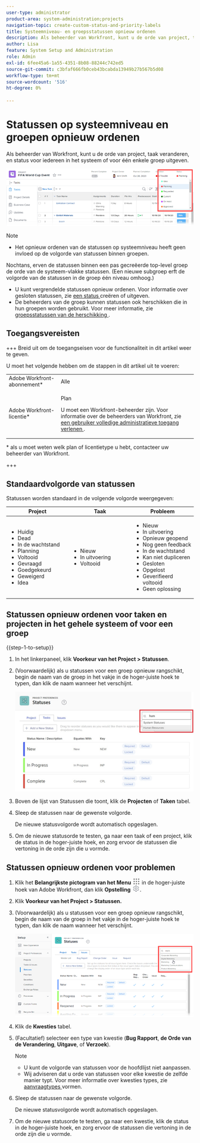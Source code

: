 ```yaml
---
user-type: administrator
product-area: system-administration;projects
navigation-topic: create-custom-status-and-priority-labels
title: Systeemniveau- en groepsstatussen opnieuw ordenen
description: Als beheerder van Workfront, kunt u de orde van project, taak veranderen, en status voor iedereen in het systeem of voor één enkele groep uitgeven.
author: Lisa
feature: System Setup and Administration
role: Admin
exl-id: 6fee45a6-1a55-4351-8b08-88244c742ed5
source-git-commit: c3bfaf666fb0ceb43bcabda13949b27b567b5d08
workflow-type: tm+mt
source-wordcount: '516'
ht-degree: 0%

---
```


# Statussen op systeemniveau en groepen opnieuw ordenen

Als beheerder van Workfront, kunt u de orde van project, taak veranderen, en status voor iedereen in het systeem of voor één enkele groep uitgeven.

<!--The system version of this snippet mentions a single group because a sysadmin call also reorder statuses there. Group admin version of this article is still needed.-->

![](assets/statuses.png)

>[!NOTE]
>
>* Het opnieuw ordenen van de statussen op systeemniveau heeft geen invloed op de volgorde van statussen binnen groepen.
>
>  Nochtans, erven de statussen binnen een pas gecreëerde top-level groep de orde van de systeem-vlakke statussen. (Een nieuwe subgroep erft de volgorde van de statussen in de groep één niveau omhoog.)
>
>* U kunt vergrendelde statussen opnieuw ordenen. Voor informatie over gesloten statussen, zie [ een status ](../../../administration-and-setup/customize-workfront/creating-custom-status-and-priority-labels/create-or-edit-a-status.md) creëren of uitgeven.
>* De beheerders van de groep kunnen statussen ook herschikken die in hun groepen worden gebruikt. Voor meer informatie, zie [ groepsstatussen van de herschikking ](../../../administration-and-setup/manage-groups/manage-group-statuses/reorder-group-statuses-from-groups-area.md).
>

## Toegangsvereisten

+++ Breid uit om de toegangseisen voor de functionaliteit in dit artikel weer te geven.

U moet het volgende hebben om de stappen in dit artikel uit te voeren:

<table style="table-layout:auto"> 
 <col> 
 <col> 
 <tbody> 
  <tr> 
   <td role="rowheader">Adobe Workfront-abonnement* </td> 
   <td>Alle</td> 
  </tr> 
  <tr data-mc-conditions="SnippetConditions-wf-groups.system-level"> 
   <td role="rowheader">Adobe Workfront-licentie*</td> 
   <td> <p>Plan </p> <p>U moet een Workfront-beheerder zijn. Voor informatie over de beheerders van Workfront, zie <a href="../../../administration-and-setup/add-users/configure-and-grant-access/grant-a-user-full-administrative-access.md" class="MCXref xref"> een gebruiker volledige administratieve toegang verlenen </a>.</p> </td> 
  </tr> 
 </tbody> 
</table>

&#42; als u moet weten welk plan of licentietype u hebt, contacteer uw beheerder van Workfront.

+++

## Standaardvolgorde van statussen

Statussen worden standaard in de volgende volgorde weergegeven:

<table style="table-layout:auto"> 
 <col> 
 <col> 
 <col> 
 <thead> 
  <tr> 
   <th width="33.33%">Project</th> 
   <th width="33.33%">Taak</th> 
   <th width="33.33%">Probleem</th> 
  </tr> 
 </thead> 
 <tbody> 
  <tr> 
   <td> 
    <ul> 
     <li>Huidig</li> 
     <li>Dead</li> 
     <li> In de wachtstand </li> 
     <li> Planning </li> 
     <li> Voltooid </li> 
     <li> Gevraagd </li> 
     <li> Goedgekeurd </li> 
     <li> Geweigerd </li> 
     <li> Idea </li> 
    </ul> </td> 
   <td> 
    <ul> 
     <li>Nieuw</li> 
     <li>In uitvoering</li> 
     <li>Voltooid</li> 
    </ul> </td> 
   <td> 
    <ul> 
     <li>Nieuw</li> 
     <li>In uitvoering</li> 
     <li>Opnieuw geopend</li> 
     <li>Nog geen feedback</li> 
     <li>In de wachtstand</li> 
     <li>Kan niet dupliceren</li> 
     <li>Gesloten</li> 
     <li>Opgelost</li> 
     <li>Geverifieerd voltooid</li> 
     <li>Geen oplossing</li> 
    </ul> </td> 
  </tr> 
 </tbody> 
</table>

## Statussen opnieuw ordenen voor taken en projecten in het gehele systeem of voor een groep

{{step-1-to-setup}}

1. In het linkerpaneel, klik **Voorkeur van het Project > Statussen**.
1. (Voorwaardelijk) als u statussen voor een groep opnieuw rangschikt, begin de naam van de groep in het vakje in de hoger-juiste hoek te typen, dan klik de naam wanneer het verschijnt.

   ![](assets/system-statuses-in-upper-rt-corner-group.jpg)

1. Boven de lijst van Statussen die toont, klik de **Projecten** of **Taken** tabel.

1. Sleep de statussen naar de gewenste volgorde.

   De nieuwe statusvolgorde wordt automatisch opgeslagen.

1. Om de nieuwe statusorde te testen, ga naar een taak of een project, klik de status in de hoger-juiste hoek, en zorg ervoor de statussen die vertoning in de orde zijn die u vormde.

## Statussen opnieuw ordenen voor problemen

1. Klik het **Belangrijkste pictogram van het Menu** ![](assets/main-menu-icon.png) in de hoger-juiste hoek van Adobe Workfront, dan klik **Opstelling** ![](assets/gear-icon-settings.png).

1. Klik **Voorkeur van het Project > Statussen.**
1. (Voorwaardelijk) als u statussen voor een groep opnieuw rangschikt, begin de naam van de groep in het vakje in de hoger-juiste hoek te typen, dan klik de naam wanneer het verschijnt.

   ![](assets/issue-statuses-group-name.png)

1. Klik de **Kwesties** tabel.
1. (Facultatief) selecteer een type van kwestie (**Bug Rapport**, **de Orde van de Verandering**, **Uitgave**, of **Verzoek**).

   >[!NOTE]
   >
   >* U kunt de volgorde van statussen voor de hoofdlijst niet aanpassen.
   >* Wij adviseren dat u orde van statussen voor elke kwestie de zelfde manier typt. Voor meer informatie over kwesties types, zie [ aanvraagtypes ](../../../administration-and-setup/set-up-workfront/configure-system-defaults/configure-request-types.md) vormen.

1. Sleep de statussen naar de gewenste volgorde.

   De nieuwe statusvolgorde wordt automatisch opgeslagen.

1. Om de nieuwe statusorde te testen, ga naar een kwestie, klik de status in de hoger-juiste hoek, en zorg ervoor de statussen die vertoning in de orde zijn die u vormde.
